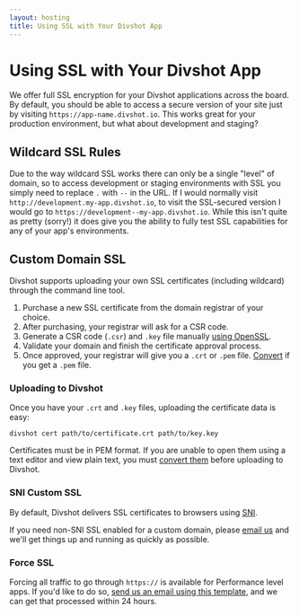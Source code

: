 ```yaml
---
layout: hosting
title: Using SSL with Your Divshot App
---
```


# Using SSL with Your Divshot App

<p class="lead">We offer full SSL encryption for your Divshot applications across the board. By default, you should be
able to access a secure version of your site just by visiting <code>https://app-name.divshot.io</code>. This works
great for your production environment, but what about development and staging?</p>

## Wildcard SSL Rules

Due to the way wildcard SSL works there can only be a single "level" of domain, so to access development
or staging environments with SSL you simply need to replace `.` with `--` in the URL. If I would normally
visit `http://development.my-app.divshot.io`, to visit the SSL-secured version I would go to
`https://development--my-app.divshot.io`. While this isn't quite as pretty (sorry!) it does give you the
ability to fully test SSL capabilities for any of your app's environments.

## Custom Domain SSL

Divshot supports uploading your own SSL certificates (including wildcard) through the command line tool.

1. Purchase a new SSL certificate from the domain registrar of your choice.
2. After purchasing, your registrar will ask for a CSR code.
3. Generate a CSR code (`.csr`) and `.key` file manually [using OpenSSL](http://wiki.gandi.net/en/ssl/csr).
4. Validate your domain and finish the certificate approval process.
5. Once approved, your registrar will give you a `.crt` or `.pem` file. [Convert](http://stackoverflow.com/questions/13732826/convert-pem-to-crt-and-key) if you get a `.pem` file.

### Uploading to Divshot

Once you have your `.crt` and `.key` files, uploading the certificate data is easy:

```
divshot cert path/to/certificate.crt path/to/key.key
```

Certificates must be in PEM format. If you are unable to open them using a text editor and view plain text, you must [convert them](https://www.sslshopper.com/ssl-converter.html) before uploading to Divshot.

### SNI Custom SSL

By default, Divshot delivers SSL certificates to browsers using [SNI](https://en.wikipedia.org/wiki/Server_Name_Indication).

If you need non-SNI SSL enabled for a custom domain, please [email us](mailto:support@divshot.com) and we'll get
things up and running as quickly as possible.

### Force SSL

Forcing all traffic to go through `https://` is available for Performance level apps. If you'd like to do so, [send us an email using this template](mailto:help@divshot.com?Subject=Force%20SSL%20Request&Body=Divshot%20App%20Name%20and%20Custom%20Domain%20Names%3A%0Amyapp1%2C%20myapp1.com), and we can get that processed within 24 hours.
